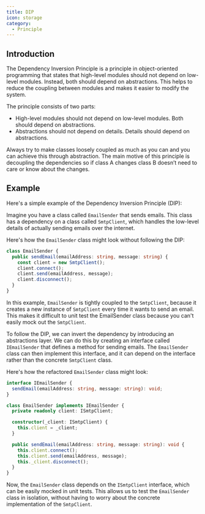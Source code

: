 ```yaml
---
title: DIP
icon: storage
category:
  - Principle
---
```


## Introduction

The Dependency Inversion Principle is a principle in object-oriented programming that states that high-level modules should not depend on low-level modules. Instead, both should depend on abstractions. This helps to reduce the coupling between modules and makes it easier to modify the system.

The principle consists of two parts:

- High-level modules should not depend on low-level modules. Both should depend on abstractions.
- Abstractions should not depend on details. Details should depend on abstractions.

Always try to make classes loosely coupled as much as you can and you can achieve this through abstraction. The main motive of this principle is decoupling the dependencies so if class A changes class B doesn’t need to care or know about the changes.

## Example

Here's a simple example of the Dependency Inversion Principle (DIP):

Imagine you have a class called `EmailSender` that sends emails. This class has a dependency on a class called `SmtpClient`, which handles the low-level details of actually sending emails over the internet.

Here's how the `EmailSender` class might look without following the DIP:

```ts
class EmailSender {
  public sendEmail(emailAddress: string, message: string) {
    const client = new SmtpClient();
    client.connect();
    client.send(emailAddress, message);
    client.disconnect();
  }
}
```

In this example, `EmailSender` is tightly coupled to the `SmtpClient`, because it creates a new instance of `SmtpClient` every time it wants to send an email. This makes it difficult to unit test the EmailSender class because you can't easily mock out the `SmtpClient`.

To follow the DIP, we can invert the dependency by introducing an abstractions layer. We can do this by creating an interface called `IEmailSender` that defines a method for sending emails. The `EmailSender` class can then implement this interface, and it can depend on the interface rather than the concrete `SmtpClient` class.

Here's how the refactored `EmailSender` class might look:

```ts
interface IEmailSender {
  sendEmail(emailAddress: string, message: string): void;
}

class EmailSender implements IEmailSender {
  private readonly client: ISmtpClient;

  constructor(_client: ISmtpClient) {
    this.client = _client;
  }

  public sendEmail(emailAddress: string, message: string): void {
    this.client.connect();
    this.client.send(emailAddress, message);
    this._client.disconnect();
  }
}
```

Now, the `EmailSender` class depends on the `ISmtpClient` interface, which can be easily mocked in unit tests. This allows us to test the `EmailSender` class in isolation, without having to worry about the concrete implementation of the `SmtpClient`.
